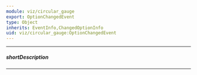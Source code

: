 ```yaml
---
module: viz/circular_gauge
export: OptionChangedEvent
type: Object
inherits: EventInfo,ChangedOptionInfo
uid: viz/circular_gauge:OptionChangedEvent
---
```

---
##### shortDescription
<!-- Description goes here -->

---
<!-- Description goes here -->